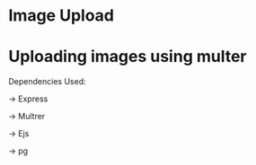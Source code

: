 # Image Upload

# Uploading images using multer

Dependencies Used:

-> Express

-> Multrer

-> Ejs

-> pg

